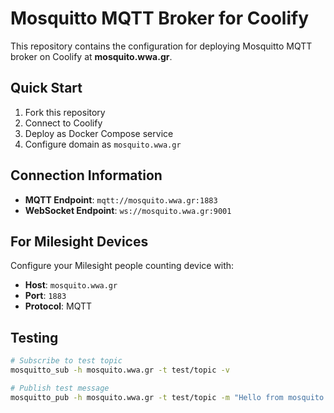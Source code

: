 # Mosquitto MQTT Broker for Coolify

This repository contains the configuration for deploying Mosquitto MQTT broker on Coolify at **mosquito.wwa.gr**.

## Quick Start

1. Fork this repository
2. Connect to Coolify
3. Deploy as Docker Compose service
4. Configure domain as `mosquito.wwa.gr`

## Connection Information

- **MQTT Endpoint**: `mqtt://mosquito.wwa.gr:1883`
- **WebSocket Endpoint**: `ws://mosquito.wwa.gr:9001`

## For Milesight Devices

Configure your Milesight people counting device with:

- **Host**: `mosquito.wwa.gr`
- **Port**: `1883`
- **Protocol**: MQTT

## Testing

```bash
# Subscribe to test topic
mosquitto_sub -h mosquito.wwa.gr -t test/topic -v

# Publish test message
mosquitto_pub -h mosquito.wwa.gr -t test/topic -m "Hello from mosquito.wwa.gr"
```
